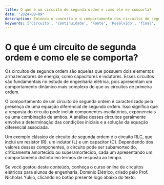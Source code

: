 ```yaml
---
title: O que é um circuito de segunda ordem e como ele se comporta?
date: "2024-08-09"
description: Entenda o conceito e o comportamento dos circuitos de segunda ordem em engenharia elétrica.
keywords: ['Circuito', 'continuidade', 'Fonte', 'Resolvido', 'final', 'Simulação', 'ordem']
---
```


# O que é um circuito de segunda ordem e como ele se comporta?

Os circuitos de segunda ordem são aqueles que possuem dois elementos armazenadores de energia, como capacitores e indutores. Esses circuitos são fundamentais no estudo de engenharia elétrica, pois apresentam um comportamento dinâmico mais complexo do que os circuitos de primeira ordem.

O comportamento de um circuito de segunda ordem é caracterizado pela presença de uma equação diferencial de segunda ordem. Isso significa que a resposta do circuito pode incluir componentes oscilatórios, exponenciais ou uma combinação de ambos. A análise desses circuitos geralmente envolve a determinação das condições iniciais e a solução da equação diferencial associada.

Um exemplo clássico de circuito de segunda ordem é o circuito RLC, que inclui um resistor (R), um indutor (L) e um capacitor (C). Dependendo dos valores desses componentes, o circuito pode ser subamortecido, criticamente amortecido ou superamortecido, cada um apresentando um comportamento distinto em termos de resposta ao tempo.

Se você gostou deste conteúdo, conheça o curso online de circuitos elétricos para alunos de engenharia, Domínio Elétrico, criado pelo Prof. Nicholas Yukio, clicando no botão presente logo abaixo do texto.